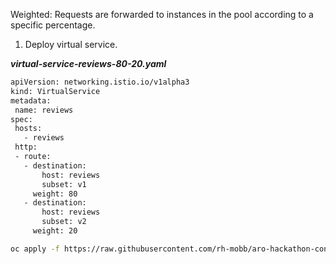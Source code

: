 Weighted: Requests are forwarded to instances in the pool according to a specific percentage.

 1. Deploy virtual service.
 
 ***virtual-service-reviews-80-20.yaml***
 
 ```bash
 apiVersion: networking.istio.io/v1alpha3
kind: VirtualService
metadata:
  name: reviews
spec:
  hosts:
    - reviews
  http:
  - route:
    - destination:
        host: reviews
        subset: v1
      weight: 80
    - destination:
        host: reviews
        subset: v2
      weight: 20
  ```
  
  ```bash
  oc apply -f https://raw.githubusercontent.com/rh-mobb/aro-hackathon-content/main/aro-content/assets/virtual-service-reviews-80-20.yaml
  ```
  
